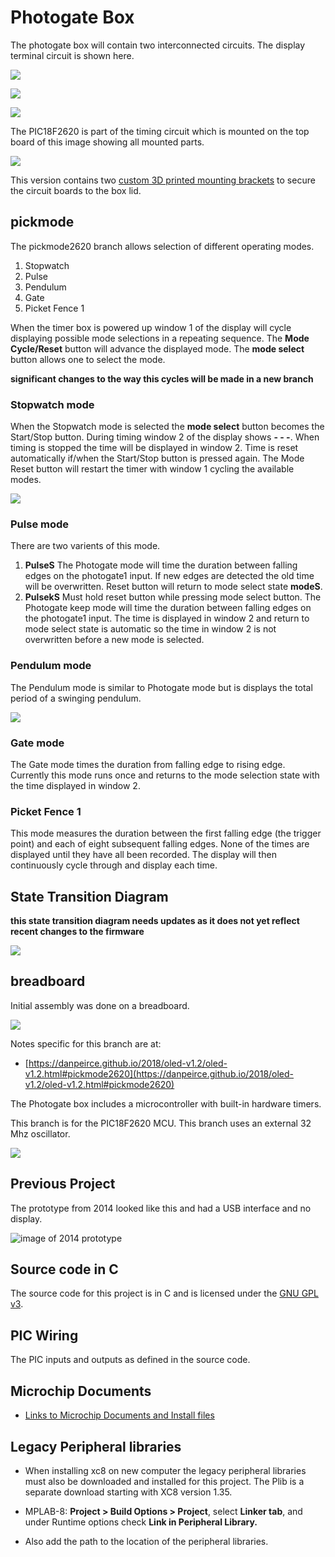 # Photogate Box

The photogate box will contain two interconnected circuits. The display terminal circuit is shown here.

![](image/timerbox.jpg)

![](image/terminal-front.jpg)

![](image/terminal-back.jpg)

The PIC18F2620 is part of the timing circuit which is mounted on the top board of this image showing all
mounted parts.

![](image/all_mounted_parts.jpg)

This version contains two [custom 3D printed mounting brackets](https://github.com/danpeirce/pic-box-bracket) to secure the circuit boards to the box
lid.

## pickmode

The pickmode2620 branch allows selection of different operating modes. 

1. Stopwatch
2. Pulse
3. Pendulum
4. Gate
5. Picket Fence 1

When the timer box is powered up window 1 of the display will cycle displaying possible mode selections in a repeating 
sequence. The **Mode Cycle/Reset** button will advance the displayed mode. The **mode select** button allows one to select the mode.  

**significant changes to the way this cycles will be made in a new branch**

### Stopwatch mode

When the Stopwatch mode is selected the **mode select** button becomes the Start/Stop button.
During timing window 2 of the display shows **- - -**.
When timing is stopped the time will be displayed in window 2. Time is reset automatically if/when the Start/Stop 
button is pressed again.
The Mode Reset button will restart the timer with window 1 cycling the available modes.

![](image/stopwatch1.jpg)

### Pulse mode

There are two varients of this mode.

1. **PulseS** The Photogate mode will time the duration between falling edges on the 
   photogate1 input. If new edges are detected the old time will be overwritten. Reset button
   will return to mode select state **modeS**.
2. **PulsekS** Must hold reset button while pressing mode select button. The Photogate 
   keep mode will time the duration between falling edges on the photogate1 input. The time 
   is displayed in window 2 and return to mode select state is automatic so the time in
   window 2 is not overwritten before a new mode is selected.
   

### Pendulum mode

The Pendulum mode is similar to Photogate mode but is displays the total period of a swinging pendulum.

![](image/pendulum3.jpg)

### Gate mode

The Gate mode times the duration from falling edge to rising edge. Currently this mode runs once and returns 
to the mode selection state with the time displayed in window 2. 

### Picket Fence 1

This mode measures the duration between the first falling edge (the trigger point) and each of eight subsequent 
falling edges. None of the times are displayed until they have all been recorded. The display will then continuously 
cycle through and display each time.

## State Transition Diagram

**this state transition diagram needs updates as it does not yet reflect recent changes to the firmware**

![](image/pickmode.png)

## breadboard 

Initial assembly was done on a breadboard.

![](image/pickmode2620cct.jpg)

Notes specific for this branch are at:

* [https://danpeirce.github.io/2018/oled-v1.2/oled-v1.2.html#pickmode2620](https://danpeirce.github.io/2018/oled-v1.2/oled-v1.2.html#pickmode2620)

The Photogate box includes a microcontroller with built-in hardware timers.

This branch is for the PIC18F2620 MCU. This branch uses an external 32 Mhz oscillator.

![](image/timeswitchcct.jpg)

## Previous Project

The prototype from 2014 looked like this and had a USB interface and no display.

![image of 2014 prototype](image/box-gate.jpg)

## Source code in C

The source code for this project is in C and is licensed under the [GNU GPL v3](http://www.gnu.org/licenses/gpl-3.0.txt).

## PIC Wiring

The PIC inputs and outputs as defined in the source code.

## Microchip Documents

* [Links to Microchip Documents and Install files](doc/MicrochipDocs.md)

## Legacy Peripheral libraries

* When installing xc8 on new computer the legacy peripheral libraries must also be downloaded and installed for 
  this project. The Plib is a separate download starting with XC8 version 1.35.
  
* MPLAB-8:  **Project > Build Options > Project**, select **Linker tab**, and under Runtime options check **Link in 
  Peripheral Library.**
  
* Also add the path to the location of the peripheral libraries.
